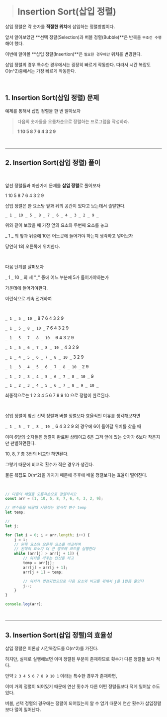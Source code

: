 > # Insertion Sort(삽입 정렬)

삽입 정렬은 각 숫자를 **적절한 위치**에 삽입하는 정렬방법이다.

앞서 알아보았던 **선택 정렬(Selection)과 버블 정렬(Bubble)**은 반복을 `무조건 수행`해야 했다.

이번에 알아볼 **삽입 정렬(Insertion)**은 `필요한 경우에만` 위치를 변경한다.

삽입 정렬의 경우 특수한 경우에서는 굉장히 빠르게 작동한다. 따라서 시간 복잡도 O(n^2)중에서는 가장 빠르게 작동한다.

<br>

## 1. Insertion Sort(삽입 정렬) 문제

예제를 통해서 삽입 정렬을 한 번 알아보자

> 다음의 숫자들을 오름차순으로 정렬하는 프로그램을 작성하라.
>
> **1 10 5 8 7 6 4 3 2 9**

<br>

---

## 2. Insertion Sort(삽입 정렬) 풀이

<br>

앞선 정렬들과 마찬가지 문제를 **삽입 정렬**로 풀어보자

1 10 5 8 7 6 4 3 2 9

삽입 정렬은 한 요소당 앞과 뒤의 공간이 있다고 보는데서 출발한다.

`_ 1 _ 10 _ 5 _ 8 _ 7 _ 6 _ 4 _ 3 _ 2 _ 9 _`

위와 같이 보았을 때 가장 앞의 요소와 두번째 요소를 놓고

_ 1 _ 의 앞과 뒤중에 10은 어느곳에 들어가야 하는지 생각하고 넣어보자

당연히 1의 오른쪽에 위치한다.

<br>

다음 단계를 살펴보자

_ 1 _ 10 _ 의 세 "_" 중에 어느 부분에 5가 들어가야하는가

가운데에 들어가야한다.

이런식으로 계속 전개하여

<br>

`_ 1 _ 5 _ 10 _` 8 7 6 4 3 2 9

`_ 1 _ 5 _ 8 _ 10 _` 7 6 4 3 2 9

`_ 1 _ 5 _ 7 _ 8 _ 10 _` 6 4 3 2 9

`_ 1 _ 5 _ 6 _ 7 _ 8 _ 10 _` 4 3 2 9

`_ 1 _ 4 _ 5 _ 6 _ 7 _ 8 _ 10 _` 3 2 9

`_ 1 _ 3 _ 4 _ 5 _ 6 _ 7 _ 8 _ 10 _` 2 9

`_ 1 _ 2 _ 3 _ 4 _ 5 _ 6 _ 7 _ 8 _ 10 _` 9

`_ 1 _ 2 _ 3 _ 4 _ 5 _ 6 _ 7 _ 8 _ 9 _ 10 _`

최종적으로는 1 2 3 4 5 6 7 8 9 10 으로 정렬이 완료된다.

<br>

삽입 정렬이 앞선 선택 정렬과 버블 정렬보다 효율적인 이유를 생각해보자면

`_ 1 _ 5 _ 7 _ 8 _ 10 _` 6 4 3 2 9 의 경우에 6이 들어갈 위치를 찾을 때

이미 6앞의 숫자들은 정렬이 완료된 상태이고 6은 그저 앞에 있는 숫자가 6보다 작은지만 판별하면된다.

10, 8, 7 총 3번의 비교만 하면된다.

그렇기 때문에 비교적 횟수가 적은 경우가 생긴다.

물론 복잡도 O(n^2)을 가지기 때문에 추후에 배울 정렬보다는 효율이 떨어진다.

<br>

```javascript
// 다음의 배열을 오름차순으로 정렬하시오
const arr = [1, 10, 5, 8, 7, 6, 4, 3, 2, 9];

// 변수들을 바꿀때 사용하는 일시적 변수 temp
let temp;

//
let j;

for (let i = 0; i < arr.length; i++) {
	j = i;
	// 왼쪽 요소와 오른쪽 요소를 비교하여
	// 왼쪽의 요소가 더 큰 경우에 코드를 실행한다
	while (arr[j] > arr[j + 1]) {
		// 위치를 바꾸는 연산을 하고
		temp = arr[j];
		arr[j] = arr[j + 1];
		arr[j + 1] = temp;

		// 위치가 변경되었으므로 다음 요소와 비교를 위해서 j를 1만큼 줄인다
		j--;
	}
}

console.log(arr);
```

<br>

---

## 3. Insertion Sort(삽입 정렬)의 효율성

삽입 정렬은 이론상 시간복잡도를 O(n^2)를 가진다.

하지만, 실제로 실행해보면 이미 정렬된 부분이 존재하므로 횟수가 다른 정렬들 보다 적다.

만약 `2 3 4 5 6 7 8 9 10 1` 이라는 특수한 경우가 존재하면,

이미 거의 정렬이 되어있기 때문에 연산 횟수가 다른 어떤 정렬들보다 적게 일어날 수도 있다.

버블, 선택 정렬의 경우에는 정렬이 되어있는지 알 수 없기 때문에 연산 횟수가 삽입정렬보다 많이 일어난다.
